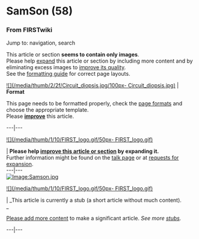 # SamSon (58)

### From FIRSTwiki

Jump to: navigation, search

This article or section **seems to contain only images**.  
Please help
[expand](http://firstwiki.net/index.php?title=SamSon_%2858%29&action=edit
"http://firstwiki.net/index.php?title=SamSon_%2858%29&action=edit" ) this
article or section by including more content and by eliminating excess images
to [improve its quality](FIRSTwiki:Style_guide "FIRSTwiki:Style
guide" ).  
See the [formatting guide](FIRSTwiki:Page_formats "FIRSTwiki:Page
formats" ) for correct page layouts.  

[![](/media/thumb/2/2f/Circuit_diopsis.jpg/100px-
Circuit_diopsis.jpg)](Image:Circuit_diopsis.jpg "" ) |  **Format**  

This page needs to be formatted properly, check the [page
formats](FIRSTwiki:Page_formats "FIRSTwiki:Page formats" ) and
choose the appropriate template.  
Please
**[improve](http://firstwiki.net/index.php?title=SamSon_%2858%29&action=edit
"http://firstwiki.net/index.php?title=SamSon_%2858%29&action=edit" )** this
article.  
  
---|---  
  
[![](/media/thumb/1/10/FIRST_logo.gif/50px-
FIRST_logo.gif)](Image:FIRST_logo.gif "" )

| **Please help [improve this article or
section](http://firstwiki.net/index.php?title=SamSon_%2858%29&action=edit
"http://firstwiki.net/index.php?title=SamSon_%2858%29&action=edit" ) by
expanding it.**  
Further information might be found on the [talk
page](/index.php?title=Talk:SamSon_%2858%29&action=edit "Talk:SamSon \(58\)" )
or at [requests for expansion](FIRSTwiki:Requests_for_expansion
"FIRSTwiki:Requests for expansion" ).  
---|---  
[![Image:Samson.jpg](/media/b/b4/Samson.jpg)](Image:Samson.jpg
"Image:Samson.jpg" )

[![](/media/thumb/1/10/FIRST_logo.gif/50px-
FIRST_logo.gif)](Image:FIRST_logo.gif "" )

|  _This article is currently a stub (a short article without much content).  
_

[Please add more
content](http://firstwiki.net/index.php?title=SamSon_%2858%29&action=edit
"http://firstwiki.net/index.php?title=SamSon_%2858%29&action=edit" ) to make a
significant article. _See more [stubs](Special:Shortpages
"Special:Shortpages" )._  
  
---|---  
  
